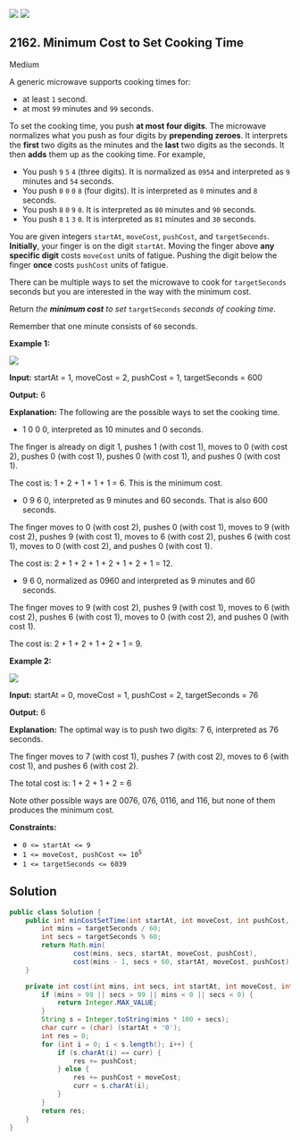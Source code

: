 [![](https://img.shields.io/github/stars/javadev/LeetCode-in-Java?label=Stars&style=flat-square)](https://github.com/javadev/LeetCode-in-Java)
[![](https://img.shields.io/github/forks/javadev/LeetCode-in-Java?label=Fork%20me%20on%20GitHub%20&style=flat-square)](https://github.com/javadev/LeetCode-in-Java/fork)

## 2162\. Minimum Cost to Set Cooking Time

Medium

A generic microwave supports cooking times for:

*   at least `1` second.
*   at most `99` minutes and `99` seconds.

To set the cooking time, you push **at most four digits**. The microwave normalizes what you push as four digits by **prepending zeroes**. It interprets the **first** two digits as the minutes and the **last** two digits as the seconds. It then **adds** them up as the cooking time. For example,

*   You push `9` `5` `4` (three digits). It is normalized as `0954` and interpreted as `9` minutes and `54` seconds.
*   You push `0` `0` `0` `8` (four digits). It is interpreted as `0` minutes and `8` seconds.
*   You push `8` `0` `9` `0`. It is interpreted as `80` minutes and `90` seconds.
*   You push `8` `1` `3` `0`. It is interpreted as `81` minutes and `30` seconds.

You are given integers `startAt`, `moveCost`, `pushCost`, and `targetSeconds`. **Initially**, your finger is on the digit `startAt`. Moving the finger above **any specific digit** costs `moveCost` units of fatigue. Pushing the digit below the finger **once** costs `pushCost` units of fatigue.

There can be multiple ways to set the microwave to cook for `targetSeconds` seconds but you are interested in the way with the minimum cost.

Return _the **minimum cost** to set_ `targetSeconds` _seconds of cooking time_.

Remember that one minute consists of `60` seconds.

**Example 1:**

![](https://assets.leetcode.com/uploads/2021/12/30/1.png)

**Input:** startAt = 1, moveCost = 2, pushCost = 1, targetSeconds = 600

**Output:** 6

**Explanation:** The following are the possible ways to set the cooking time. 

- 1 0 0 0, interpreted as 10 minutes and 0 seconds. 

The finger is already on digit 1, pushes 1 (with cost 1), moves to 0 (with cost 2), pushes 0 (with cost 1), pushes 0 (with cost 1), and pushes 0 (with cost 1). 

The cost is: 1 + 2 + 1 + 1 + 1 = 6. This is the minimum cost. 

- 0 9 6 0, interpreted as 9 minutes and 60 seconds. That is also 600 seconds. 

The finger moves to 0 (with cost 2), pushes 0 (with cost 1), moves to 9 (with cost 2), pushes 9 (with cost 1), moves to 6 (with cost 2), pushes 6 (with cost 1), moves to 0 (with cost 2), and pushes 0 (with cost 1). 

The cost is: 2 + 1 + 2 + 1 + 2 + 1 + 2 + 1 = 12. 

- 9 6 0, normalized as 0960 and interpreted as 9 minutes and 60 seconds. 

The finger moves to 9 (with cost 2), pushes 9 (with cost 1), moves to 6 (with cost 2), pushes 6 (with cost 1), moves to 0 (with cost 2), and pushes 0 (with cost 1). 

The cost is: 2 + 1 + 2 + 1 + 2 + 1 = 9. 

**Example 2:**

![](https://assets.leetcode.com/uploads/2021/12/30/2.png)

**Input:** startAt = 0, moveCost = 1, pushCost = 2, targetSeconds = 76

**Output:** 6

**Explanation:** The optimal way is to push two digits: 7 6, interpreted as 76 seconds. 

The finger moves to 7 (with cost 1), pushes 7 (with cost 2), moves to 6 (with cost 1), and pushes 6 (with cost 2). 

The total cost is: 1 + 2 + 1 + 2 = 6 

Note other possible ways are 0076, 076, 0116, and 116, but none of them produces the minimum cost. 

**Constraints:**

*   `0 <= startAt <= 9`
*   <code>1 <= moveCost, pushCost <= 10<sup>5</sup></code>
*   `1 <= targetSeconds <= 6039`

## Solution

```java
public class Solution {
    public int minCostSetTime(int startAt, int moveCost, int pushCost, int targetSeconds) {
        int mins = targetSeconds / 60;
        int secs = targetSeconds % 60;
        return Math.min(
                cost(mins, secs, startAt, moveCost, pushCost),
                cost(mins - 1, secs + 60, startAt, moveCost, pushCost));
    }

    private int cost(int mins, int secs, int startAt, int moveCost, int pushCost) {
        if (mins > 99 || secs > 99 || mins < 0 || secs < 0) {
            return Integer.MAX_VALUE;
        }
        String s = Integer.toString(mins * 100 + secs);
        char curr = (char) (startAt + '0');
        int res = 0;
        for (int i = 0; i < s.length(); i++) {
            if (s.charAt(i) == curr) {
                res += pushCost;
            } else {
                res += pushCost + moveCost;
                curr = s.charAt(i);
            }
        }
        return res;
    }
}
```
